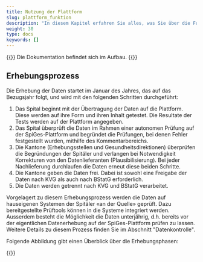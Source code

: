 ```yaml
---
title: Nutzung der Plattform
slug: plattform_funktion
description: "In diesem Kapitel erfahren Sie alles, was Sie über die Funktionsweise der Plattform und ihre Nutzung wissen müssen."
weight: 30
type: docs
keywords: []
---
```

{{<alert color="info">}}
Die Dokumentation befindet sich im Aufbau.
{{</alert>}}

## Erhebungsprozess

Die Erhebung der Daten startet im Januar des Jahres, das auf das Bezugsjahr folgt, und wird mit den folgenden Schritten durchgeführt:

1. Das Spital beginnt mit der Übertragung der Daten auf die Plattform. Diese werden auf ihre Form und ihren Inhalt getestet. Die Resultate der Tests werden auf der Plattform angegeben. 
2. Das Spital überprüft die Daten im Rahmen einer autonomen Prüfung auf der SpiGes-Plattform und begründet die Prüfungen, bei denen Fehler festgestellt wurden, mithilfe des Kommentarbereichs. 
3. Die Kantone (Erhebungsstellen und Gesundheitsdirektionen) überprüfen die Begründungen der Spitäler und verlangen bei Notwendigkeit Korrekturen von den Datenlieferanten (Plausibilisierung). Bei jeder Nachlieferung durchlaufen die Daten erneut diese beiden Schritte.
4. Die Kantone geben die Daten frei. Dabei ist sowohl eine Freigabe der Daten nach KVG als auch nach BStatG erforderlich.
5. Die Daten werden getrennt nach KVG und BStatG verarbeitet.

Vorgelagert zu diesem Erhebungsprozess werden die Daten auf hauseigenen Systemen der Spitäler «an der Quelle» geprüft. Dazu bereitgestellte Prüftools können in die Systeme integriert werden. Ausserdem besteht die Möglichkeit die Daten unterjährig, d.h. bereits vor der eigentlichen Datenerhebung auf der SpiGes-Plattform prüfen zu lassen. Weitere Details zu diesem Prozess finden Sie im Abschnitt "Datenkontrolle".

Folgende Abbildung gibt einen Überblick über die Erhebungsphasen:

{{<insertImage image="phase_releve_de.png" class="bord img_full centre">}}
